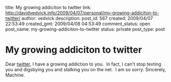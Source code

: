 title: My growing addiciton to twitter
link: http://davidvedvick.info/2009/04/07/personal/my-growing-addiciton-to-twitter/
author: vedvick
description: 
post_id: 567
created: 2009/04/07 22:53:49
created_gmt: 2009/04/08 04:53:49
comment_status: open
post_name: my-growing-addiciton-to-twitter
status: private
post_type: post

# My growing addiciton to twitter

Dear [twitter](http://twitter.com/iamthemachine), I have a growing addiction to you.  In fact, I can't stop texting you and digsbying you and stalking you on the net.  I am so sorry. Sincerely, Machine.